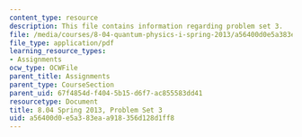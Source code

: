 ```yaml
---
content_type: resource
description: This file contains information regarding problem set 3.
file: /media/courses/8-04-quantum-physics-i-spring-2013/a56400d0e5a383eaa918356d128d1ff8_MIT8_04S13_ps3.pdf
file_type: application/pdf
learning_resource_types:
- Assignments
ocw_type: OCWFile
parent_title: Assignments
parent_type: CourseSection
parent_uid: 67f4854d-f404-5b15-d6f7-ac855583dd41
resourcetype: Document
title: 8.04 Spring 2013, Problem Set 3
uid: a56400d0-e5a3-83ea-a918-356d128d1ff8
---
```

